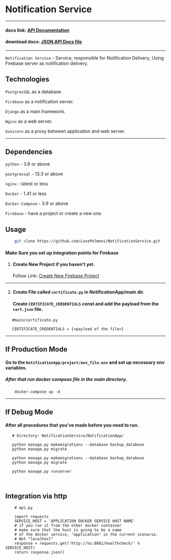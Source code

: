 # Notification Service

---
#### docs link: [API Documentation]("http://localhost:8099/swagger/)
#### download docs: [JSON API Docs file]("http://localhost:8099/swagger/json/")

--- 

`Notification Service` - Service, responsible for Notification Delivery,
Using Firebase server as notification delivery.

## Technologies

`PostgresSQL` as a database.

`Firebase` as a notification server.

`Django` as a main framework.

`Nginx` as a web server.

`Gunicorn` as a proxy between application and web server.

--- 

## Dependencies 

`python` - 3.8 or above 

`postgressql` - 13.3 or above 

`nginx` - latest or less 

`Docker` - 1.41 or less

`Docker-Compose` - 3.9 or above

`Firebase` - have a project or create a new one.

## Usage

```bash
    git clone https://github.com/LovePelmeni/NotificationService.git
```

#### Make Sure you set up integration points for Firebase


1. #### Create New Project if you haven't yet. 

   Follow Link: [Create New Firebase Project]("http://firebase.com/)

---
2. #### Create File called `certificate.py` in NotificationApp/main dir.
   #### Create `CERTIFICATE_CREDENTIALS` const and add the payload from the `cert.json` file. 


```doctest
   #main/certificate.py
   
   CERTIFICATE_CREDENTIALS = {<payload of the file>}

```
---

## If Production Mode
#### Go to the `NotificationApp/project/env_file.env` and set up necessary env variables.
##### After that run docker compose file in the main directory.
```doctest
    docker-compose up -d 
```

---

## If Debug Mode

#### After all procedures that you've made before you need to run.
   
```doctest
   # Directory: NotificationService/NotificationApp/
   
   python manage.py makemigrations --database backup_database 
   python manage.py migrate 
   
   python manage.py makemigrations --database backup_database 
   python manage.py migrate 
   
   python manage.py runserver
   
   
```


## Integration via http

```doctest
    # api.py
    
    import requests 
    SERVICE_HOST = 'APPLICATION DOCKER SERVICE HOST NAME' 
    # if you run it from the other docker container
    # make sure that the host is going to be a name
    # of the docker service, "application" in the current scenario.
    # Not "localhost"
    response = requests.get('http://%s:8081/healthcheck/' % SERVICE_HOST)
    return response.json()
```
